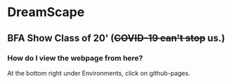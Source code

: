 # DreamScape 
## BFA Show Class of 20' (~~COVID-19 can't stop~~ us.) 
### How do I view the webpage from here? 
At the bottom right under Environments, click on github-pages. 
